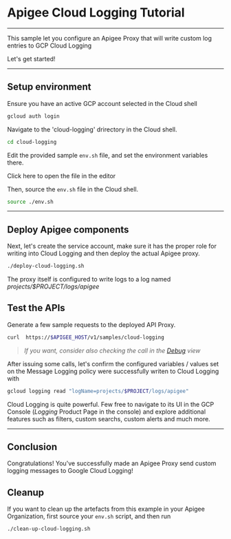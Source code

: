 # Apigee Cloud Logging Tutorial

---
This sample let you configure an Apigee Proxy that will write custom log entries to GCP Cloud Logging

Let's get started!

---

## Setup environment

Ensure you have an active GCP account selected in the Cloud shell

```sh
gcloud auth login
```

Navigate to the 'cloud-logging' drirectory in the Cloud shell.

```sh
cd cloud-logging
```

Edit the provided sample `env.sh` file, and set the environment variables there.

Click <walkthrough-editor-open-file filePath="cloud-logging/env.sh">here</walkthrough-editor-open-file> to open the file in the editor

Then, source the `env.sh` file in the Cloud shell.

```sh
source ./env.sh
```

---

## Deploy Apigee components

Next, let's create the service account, make sure it has the proper role for writing into Cloud Logging and then deploy the actual Apigee proxy.

```sh
./deploy-cloud-logging.sh
```

The proxy itself is configured to write logs to a log named _projects/$PROJECT/logs/apigee_

## Test the APIs

Generate a few sample requests to the deployed API Proxy.

```sh
curl  https://$APIGEE_HOST/v1/samples/cloud-logging
```
> _If you want, consider also checking the call in the [Debug](https://cloud.google.com/apigee/docs/api-platform/debug/trace) view_

After issuing some calls, let's confirm the configured variables / values set on the Message Logging policy were successfully writen to Cloud Logging with

```sh
gcloud logging read "logName=projects/$PROJECT/logs/apigee"
```

Cloud Logging is quite powerful. Few free to navigate to its UI in the GCP Console (_Logging_ Product Page in the console) and explore additional features such as filters, custom searchs, custom alerts and much more.

---
## Conclusion

<walkthrough-conclusion-trophy></walkthrough-conclusion-trophy>

Congratulations! You've successfully made an Apigee Proxy send custom logging messages to Google Cloud Logging!

<walkthrough-inline-feedback></walkthrough-inline-feedback>

## Cleanup

If you want to clean up the artefacts from this example in your Apigee Organization, first source your `env.sh` script, and then run

```bash
./clean-up-cloud-logging.sh
```